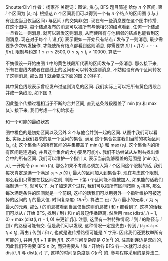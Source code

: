 ShoutterDiv1
作者：杨家齐
关键词：图论, 贪心, BFS
题目简述
给你 $n$ 个区间, 第 $i$ 个区间为 $[s_i, t_i]$. 根据这 $n$ 个区间我们可以得到一个有 $n$ 个结点的区间图 ($i$ 与 $j$ 有连边当且仅当区间 $i$ 与区间 $j$ 的交集非空).
现在有一些消息要在这个图中传播, 在这个图中, 每个结点发布的消息可以被所有与他相邻的结点看到. 任何一个结点一旦看过一则消息, 就可以转发这则消息, 从而使所有与他相邻的结点也能看到这则消息.
现在对于每个 $i$, 设 $f[i]$ 表示假如一开始只有结点 $i$ 发布了一则消息, 最少需要多少次转发操作, 才能使所有结点都看到这则消息, 你需要求 $f[1] + f[2] + \cdots + f[n]$.
限制与约定
$1 \le n \le 2500, 0 \le s_i \le t_i < 10000$.
算法一

不妨假设一开始由图 1 中的黄色线段所代表的区间发布了一条消息. 那么接下来, 所有在虚线内或者在虚线上的区间都可以转发这则消息, 不妨假设有两个区间转发了这则消息, 那么图 1 就会变成下面的图 2 的样子.

其中黄色线段表示曾经发布过这则消息的区间. 我们实际上可以把所有黄色线段合并成一条线段, 如下图 3.

因此整个传播过程相当于不断的合并区间, 直到这条线段覆盖了 $\min(t_i)$ 和 $\max(s_i)$.
接下来, 我们考虑一个初始状态

和一个可能的最终状态

图中橙色的是初始区间以及另外 3 个与他合并到一起的区间. 从图中我们可以看出, 实际上我们要求的是一个区间的集合, 满足
这个集合包含我们当前的初始区间 $[s_i, t_i]$;
这个集合内的所有区间的并集覆盖了 $\min(t_i)$ 和 $\max(s_i)$.
这个集合内的所有区间是连通的;
并且这个集合的大小要尽可能小.
我们不妨尝试从左到右找出集合中的所有区间. 我们可以维护一个指针 $p$, 表示当前能够覆盖的范围是 $[\min(t_i), p]$, 一开始令 $p = \min(t_i)$, 那么如果不考虑必须加入第 $i$ 个区间这个限制的话, 我们每次肯定是选一个满足 $s_i \le p$ 的 $t_i$ 最大的区间加入到集合中. 现在考虑这个限制, 那么我们只需要在找区间之前, 判断一下第 $i$ 个区间能不能被加入, 如果能的话我们强制选一下, 就可以了.
为了加速这个过程, 我们可以把所有区间按照 $s_i$ 排序, 那么每次满足条件的区间就是一个前缀, 这样的话我们可以用另外一个指针维护可被选择的区间的 $t_i$ 的最大值.
时间复杂度: $O(n^2)$.
算法二
设 $l$ 为 $t_i$ 最小的元素, $r$ 为 $s_i$ 最大的元素, 那么 $i$ 的消息被看到当且仅当这则消息被 $l$ 和 $r$ 都看到了.
这样的话我们可以从 $i$ 开始 BFS, 找到 $i$ 到 $l$ 和 $r$ 的最短传播距离, 然后用 $\max(\mathrm{dist}(i, l) - 1, 0) + \max(\mathrm{dist}(i, r) - 1, 0)$ 来更新 $f[i]$.
注意, 这里有一种特殊情况: $i$ 到 $l$ 的路径与 $i$ 到 $r$ 的路径可能有交. 但是我们可以发现, 这种情况一定是先由 $i$ 传到 $j$ ($s_j \le s_i \le t_i \le t_j$), 再由 $j$ 传到 $l$ 和 $r$, 也就是说传播路径可能是 Y 字形. 因此我们还要枚举所有可能的 $j$, 并用 $f[j] + 1$ 更新 $f[i]$.
这样时间复杂度是 $O(n^3)$ 的.
注意到连边是双向的, 因此我们不需要 BFS $n$ 次, 而只需要从 $l$ 和 $r$ 开始各 BFS 各一次就可以求出 $\mathrm{dist}(i, l)$ 与 $\mathrm{dist}(i, r)$ 了, 这样的时间复杂度是 $O(n^2)$ 的.
参考程序采用的是算法二.